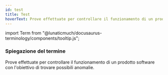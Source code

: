```yaml
---
id: test
title: Test
hoverText: Prove effettuate per controllare il funzionamento di un prodotto software con l'obiettivo di trovare possibili anomalie. 
---
```


import Term from "@lunaticmuch/docusaurus-terminology/components/tooltip.js";


### Spiegazione del termine

Prove effettuate per controllare il funzionamento di un <Term popup="Insieme di artefatti raccolti ed esposti in modo organizzato che permettono l'utilizzo di un programma da parte di un utente." reference="/docs/RTB/Termini/Prodotto">prodotto</Term> software con l'obiettivo di trovare possibili anomalie. 